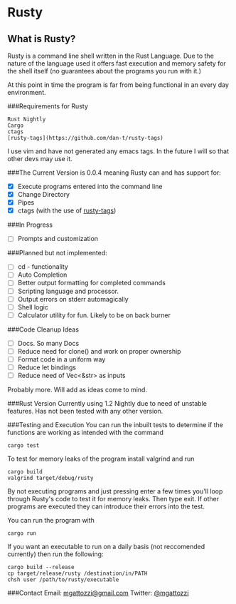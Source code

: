 Rusty
=====

What is Rusty?
--------------
Rusty is a command line shell written in the Rust Language. Due to the nature
of the language used it offers fast execution and memory safety for the shell
itself (no guarantees about the programs you run with it.)

At this point in time the program is far from being functional in an every day
environment.

###Requirements for Rusty

```
Rust Nightly
Cargo
ctags
[rusty-tags](https://github.com/dan-t/rusty-tags)
```

I use vim and have not generated any emacs tags. In the future I will so that
other devs may use it.

###The Current Version is 0.0.4 meaning Rusty can and has support for:

- [x] Execute programs entered into the command line
- [x] Change Directory
- [x] Pipes
- [x] ctags (with the use of [rusty-tags](https://github.com/dan-t/rusty-tags))

###In Progress
- [ ] Prompts and customization

###Planned but not implemented:
- [ ] cd - functionality
- [ ] Auto Completion
- [ ] Better output formatting for completed commands
- [ ] Scripting language and processor.
- [ ] Output errors on stderr automagically
- [ ] Shell logic
- [ ] Calculator utility for fun. Likely to be on back burner

###Code Cleanup Ideas
- [ ] Docs. So many Docs
- [ ] Reduce need for clone() and work on proper ownership
- [ ] Format code in a uniform way
- [ ] Reduce let bindings
- [ ] Reduce need of Vec<&str> as inputs

Probably more. Will add as ideas come to mind.

###Rust Version
Currently using 1.2 Nightly due to need of unstable features. Has not been
tested with any other version.

###Testing and Execution
You can run the inbuilt tests to determine if the functions are working as
intended with the command 

```
cargo test
```

To test for memory leaks of the program install valgrind and run

```
cargo build
valgrind target/debug/rusty
```

By not executing programs and just pressing enter a few times you'll loop
through Rusty's code to test it for memory leaks. Then type exit. If other
programs are executed they can introduce their errors into the test.

You can run the program with

```
cargo run
```

If you want an executable to run on a daily basis (not reccomended currently)
then run the following:

```
cargo build --release
cp target/release/rusty /destination/in/PATH
chsh user /path/to/rusty/executable
```

###Contact
Email: mgattozzi@gmail.com
Twitter:  [@mgattozzi](https://twitter.com/mgattozzi)
